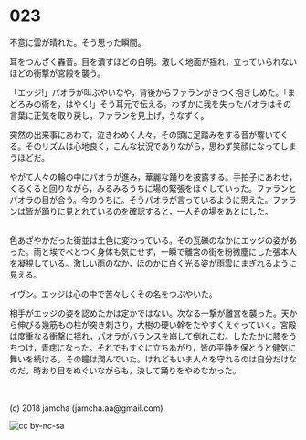# 023

不意に雲が晴れた。そう思った瞬間。  

耳をつんざく轟音。目を潰すほどの白明。激しく地面が揺れ，立っていられないほどの衝撃が宮殿を襲う。  

「エッジ!」パオラが叫ぶやいなや，背後からファランがきつく抱きしめた。「まどろみの術を，はやく!」そう耳元で伝える。わずかに我を失ったパオラはその言葉に正気を取り戻し，ファランを見上げ，うなずく。  

突然の出来事にあわて，泣きわめく人々，その頭に足踏みをする音が響いてくる。そのリズムは心地良く，こんな状況でありながら，思わず笑顔になってしまうほどだ。  

やがて人々の輪の中にパオラが進み，華麗な踊りを披露する。手拍子にあわせ，くるくると回りながら，みるみるうちに場の緊張をほぐしていった。ファランとパオラの目が合う。今のうちに。そうパオラが言っているように思えた。ファランは皆が踊りに見とれているのを確認すると，一人その場をあとにした。  

<br>  
色あざやかだった街並は土色に変わっている。その瓦礫のなかにエッジの姿があった。雨と埃でべとつく身体も気にせず，一瞬で離宮の街を粉微塵にした張本人を凝視している。激しい雨のなか，ほのかに白く光る姿が雨雲にまぎれるように見える。  

イヴン。エッジは心の中で苦々しくその名をつぶやいた。  

相手がエッジの姿を認めたかは定かではない。次なる一撃が離宮を襲った。天から伸びる幾筋もの柱が突き刺さり，大樹の硬い幹をたやすくえぐっていく。宮殿は度重なる衝撃に揺れ，パオラがバランスを崩して倒れこむ。したたかに膝をうちつけ，青痣になった。それでもすぐに立ちあがり，皆の平静を保とうと健気に舞いを続ける。その瞳は潤んでいた。けれどもいま人々を守れるのは自分だけなのだ。時おり目をぬぐいながらも，決して踊りをやめなかった。  

<br>  
<br>  
(c) 2018 jamcha (jamcha.aa@gmail.com).  

![cc by-nc-sa](http://i.creativecommons.org/l/by-nc-sa/4.0/88x31.png)